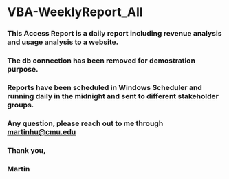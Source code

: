 # VBA-WeeklyReport_All
### This Access Report is a daily report including revenue analysis and usage analysis to a website.
### The db connection has been removed for demostration purpose.
### Reports have been scheduled in Windows Scheduler and running daily in the midnight and sent to different stakeholder groups.
### 
### Any question, please reach out to me through martinhu@cmu.edu

### Thank you,
### Martin
